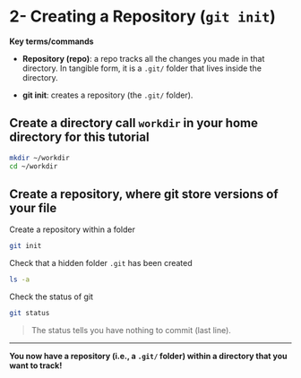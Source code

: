 # 2- Creating a Repository (`git init`)

**Key terms/commands**

* **Repository (repo)**: a repo tracks all the changes you made in that directory. In tangible form, it is a `.git/` folder that lives inside the directory.

* **git init**: creates a repository (the `.git/` folder).


## Create a directory call `workdir` in your home directory for this tutorial

```bash
mkdir ~/workdir
cd ~/workdir
```

## Create a repository, where git store versions of your file

Create a repository within a folder

```bash
git init
```

Check that a hidden folder `.git` has been created

```bash
ls -a
```

Check the status of git

```bash
git status
```

> The status tells you have nothing to commit (last line).

***
**You now have a repository (i.e., a `.git/` folder) within a directory that you want to track!**